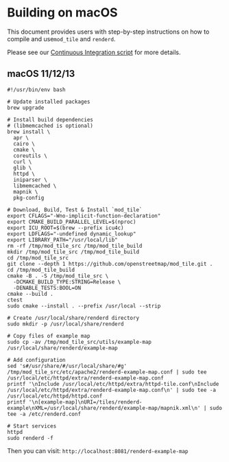 # Building on macOS

This document provides users with step-by-step instructions on how to compile and use`mod_tile` and `renderd`.

Please see our [Continuous Integration script](/.github/workflows/build-and-test.yml) for more details.

## macOS 11/12/13

```shell
#!/usr/bin/env bash

# Update installed packages
brew upgrade

# Install build dependencies
# (libmemcached is optional)
brew install \
  apr \
  cairo \
  cmake \
  coreutils \
  curl \
  glib \
  httpd \
  iniparser \
  libmemcached \
  mapnik \
  pkg-config

# Download, Build, Test & Install `mod_tile`
export CFLAGS="-Wno-implicit-function-declaration"
export CMAKE_BUILD_PARALLEL_LEVEL=$(nproc)
export ICU_ROOT=$(brew --prefix icu4c)
export LDFLAGS="-undefined dynamic_lookup"
export LIBRARY_PATH="/usr/local/lib"
rm -rf /tmp/mod_tile_src /tmp/mod_tile_build
mkdir /tmp/mod_tile_src /tmp/mod_tile_build
cd /tmp/mod_tile_src
git clone --depth 1 https://github.com/openstreetmap/mod_tile.git .
cd /tmp/mod_tile_build
cmake -B . -S /tmp/mod_tile_src \
  -DCMAKE_BUILD_TYPE:STRING=Release \
  -DENABLE_TESTS:BOOL=ON
cmake --build .
ctest
sudo cmake --install . --prefix /usr/local --strip

# Create /usr/local/share/renderd directory
sudo mkdir -p /usr/local/share/renderd

# Copy files of example map
sudo cp -av /tmp/mod_tile_src/utils/example-map /usr/local/share/renderd/example-map

# Add configuration
sed 's#/usr/share/#/usr/local/share/#g' /tmp/mod_tile_src/etc/apache2/renderd-example-map.conf | sudo tee /usr/local/etc/httpd/extra/renderd-example-map.conf
printf '\nInclude /usr/local/etc/httpd/extra/httpd-tile.conf\nInclude /usr/local/etc/httpd/extra/renderd-example-map.conf\n' | sudo tee -a /usr/local/etc/httpd/httpd.conf
printf '\n[example-map]\nURI=/tiles/renderd-example\nXML=/usr/local/share/renderd/example-map/mapnik.xml\n' | sudo tee -a /etc/renderd.conf

# Start services
httpd
sudo renderd -f
```

Then you can visit: `http://localhost:8081/renderd-example-map`
